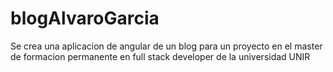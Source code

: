 # blogAlvaroGarcia
Se crea una aplicacion de angular de un blog para un proyecto en el master de formacion permanente en full stack developer de la universidad UNIR
